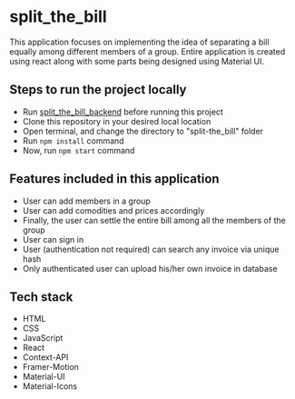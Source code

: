 # split_the_bill

This application focuses on implementing the idea of separating a bill equally among different members of a group. Entire application is created using react along with some parts being designed using Material UI.

## Steps to run the project locally
* Run <a href="https://github.com/kapsxx/split_the_bill_backend" >split_the_bill_backend</a> before running this project
* Clone this repository in your desired local location
* Open terminal, and change the directory to "split-the_bill" folder
* Run ```npm install``` command
* Now, run ```npm start``` command

## Features included in this application
* User can add members in a group
* User can add comodities and prices accordingly
* Finally, the user can settle the entire bill among all the members of the group
* User can sign in
* User (authentication not required) can search any invoice via unique hash
* Only authenticated user can upload his/her own invoice in database

## Tech stack
* HTML
* CSS
* JavaScript
* React
* Context-API
* Framer-Motion
* Material-UI
* Material-Icons
